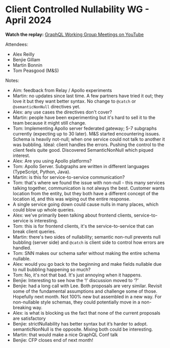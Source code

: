 # Client Controlled Nullability WG - April 2024

**Watch the replay:**
[GraphQL Working Group Meetings on YouTube](https://www.youtube.com/watch?v=bFAyD8AiEcg&list=PLP1igyLx8foFPThkIGEUVbne2_DBwgQke)

Attendees:

- Alex Reilly
- Benjie Gillam
- Martin Bonnin
- Tom Peasgood (M&S)

Notes:

- Aim: feedback from Relay / Apollo experiments
- Martin: no updates since last time. A few partners have tried it out; they
  love it but they want better syntax. No change to `@catch` or
  `@semanticNonNull` directives yet.
- Alex: any use cases the directives don't cover?
- Martin: people have been experimenting but it's hard to sell it to the team
  because it might still change.
- Tom: Implementing Apollo server federated gateway; 5-7 subgraphs currently
  (expecting up to 30 later). M&S started encountering issues. Schema is heavily
  not-null; when one service could not talk to another it was bubbling. Ideal:
  client handles the errors. Pushing the control to the client feels quite good.
  Discovered SemanticNonNull which piqued interest.
- Alex: Are you using Apollo platforms?
- Tom: Apollo Server. Subgraphs are written in different languages (TypeScript,
  Python, Java).
- Martin: is this for service-to-service communication?
- Tom: that's where we found the issue with non-null - this many services
  talking together, communication is not always the best. Customer wants
  location from the entity, but they both have a different concept of the
  location id, and this was wiping out the entire response.
- A single service going down could cause nulls in many places, which could blow
  up whole queries.
- Alex: we've primarily been talking about frontend clients, service-to-service
  is interesting.
- Tom: this is for frontend clients, it's the service-to-service that can break
  client queries.
- Martin: there's two sides of nullability; semantic non-null prevents null
  bubbling (server side) and `@catch` is client side to control how errors are
  handled.
- Tom: SNN makes our schema safer without making the entire schema nullable.
- Alex: would you go back to the beginning and make fields nullable due to null
  bubbling happening so much?
- Tom: No, it's not that bad. It's just annoying when it happens.
- Benjie: Interesting to see how the ‘!’ discussion moved to ‘?’
- Benjie: had a long call with Lee. Both proposals are very similar. Revisit
  some of the fundamental assumptions and challenge some of those. Hopefully
  next month. Not 100% new but assembled in a new way. For non-nullable style
  schemas, they could potentially move in a non-breaking way.
- Alex: is what is blocking us the fact that none of the current proposals are
  satisfactory
- Benjie: strictNullability has better syntax but it’s harder to adopt.
  semanticNonNull is the opposite. Mixing both could be interesting.
- Martin: that would make a nice GraphQL Conf talk
- Benjie: CFP closes end of next month!
